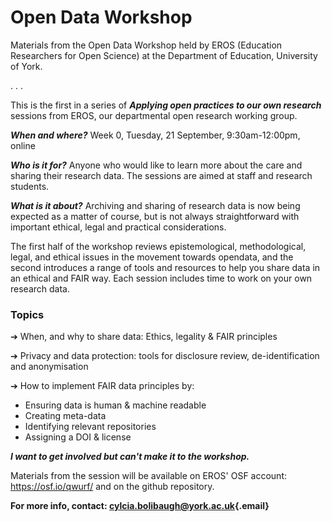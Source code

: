 # Open Data Workshop
Materials from the Open Data Workshop held by EROS (Education Researchers for Open Science) at the Department of Education, University of York.

. . .

This is the first in a series of ***Applying open practices to our own
research*** sessions from EROS, our departmental open research working
group.

***When and where?***  Week 0, Tuesday, 21 September, 9:30am-12:00pm, online

***Who is it for?***  Anyone who would like to learn more about the care
and sharing their research data. The sessions are aimed at staff and
research students.

***What is it about?*** Archiving and sharing of research data is now
being expected as a matter of course, but is not always straightforward
with important ethical, legal and practical considerations.

The first half of the workshop reviews epistemological,
methodological, legal, and ethical issues in the movement towards opendata, and the second introduces a range of tools and resources to help you share data in an ethical and FAIR way. Each session includes time to work on your own research data.


### Topics

➔ When, and why to share data: Ethics, legality & FAIR principles

➔ Privacy and data protection: tools for disclosure review,
de-identification and anonymisation

➔ How to implement FAIR data principles by:

* Ensuring data is human & machine readable    
* Creating meta-data    
* Identifying relevant repositories     
* Assigning a DOI & license      

***I want to get involved but can't make it to the workshop.***

Materials from the session will be available on EROS' OSF account:
<https://osf.io/qwurf/> and on the github repository.

 **For more info, contact: [cylcia.bolibaugh\@york.ac.uk](mailto:cylcia.bolibaugh@york.ac.uk){.email}**

